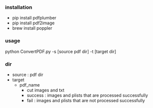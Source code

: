 ### installation
- pip install pdfplumber 
- pip install pdf2image
- brew install poppler

### usage
python ConvertPDF.py -s [source pdf dir] -t [target dir]


### dir
- source : pdf dir
- target
    - pdf_name 
        - cut images and txt
        - success : images and plists that are processed successfully
        - fail : images and plists that are not processed successfully
                   